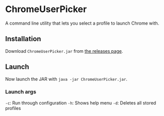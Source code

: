 # ChromeUserPicker
A command line utility that lets you select a profile to launch Chrome with.

## Installation
Download ```ChromeUserPicker.jar``` from [the releases page](https://github.com/benTheBike/ChromeUserPicker/releases/latest).

## Launch
Now launch the JAR with ```java -jar ChromeUserPicker.jar```.

### Launch args
```-c```: Run through configuration
```-h```: Shows help menu
```-d```: Deletes all stored profiles
